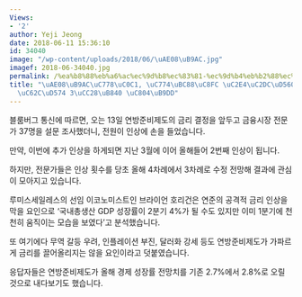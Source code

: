 ```yaml
---
Views:
- '2'
author: Yeji Jeong
date: 2018-06-11 15:36:10
id: 34040
image: "/wp-content/uploads/2018/06/\uAE08\uB9AC.jpg"
imagef: 2018-06-34040.jpg
permalink: /%ea%b8%88%eb%a6%ac%ec%9d%b8%ec%83%81-%ec%9d%b4%eb%b2%88%ec%a3%bc-%ec%8b%a4%ec%8b%9c%ed%95%a0-%eb%93%af%ec%98%ac%ed%95%b4-3%ec%b0%a8%eb%a1%80-%ec%a0%84%eb%a7%9d/
title: "\uAE08\uB9AC\uC778\uC0C1, \uC774\uBC88\uC8FC \uC2E4\uC2DC\uD560 \uB4EF\u2026\
  \uC62C\uD574 3\uCC28\uB840 \uC804\uB9DD"
---
```


블룸버그 통신에 따르면, 오는 13일 연방준비제도의 금리 결정을 앞두고 금융시장 전문가 37명을 설문 조사했더니, 전원이 인상에 손을 들었습니다.

만약, 이번에 추가 인상을 하게되면 지난 3월에 이어 올해들어 2번째 인상이 됩니다.

하지만, 전문가들은 인상 횟수를 당초 올해 4차례에서 3차례로 수정 전망해 결과에 관심이 모아지고 있습니다.

루미스세일레스의 선임 이코노미스트인 브라이언 호리건은 연준의 공격적 금리 인상을 막을 요인으로 ‘국내총생산 GDP 성장률이 2분기 4%가 될 수도 있지만 이미 1분기에 천천히 움직이는 모습을 보였다’고 분석했습니다.

또 여기에다 무역 갈등 우려, 인플레이션 부진, 달러화 강세 등도 연방준비제도가 가파르게 금리를 끌어올리지는 않을 요인이라고 덧붙였습니다.

응답자들은 연방준비제도가 올해 경제 성장률 전망치를 기존 2.7%에서 2.8%로 오릴 것으로 내다보기도 했습니다.